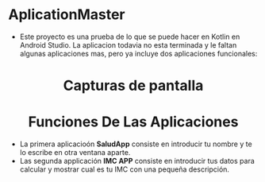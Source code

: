 # AplicationMaster
- Este proyecto es una prueba de lo que se puede hacer en Kotlin en Android Studio. La aplicacion todavia no esta terminada y le faltan
algunas aplicaciones mas, pero ya incluye dos aplicaciones funcionales:

<h1 align="center">Capturas de pantalla</h1>


<h1 align="center">Funciones De Las Aplicaciones</h1>

- La primera aplicacioón **SaludApp** consiste en introducir tu nombre y te lo escribe en otra ventana aparte.
- Las segunda applicación **IMC APP** consiste en introducir tus datos para calcular y mostrar cual es tu IMC con una pequeña descripción.
